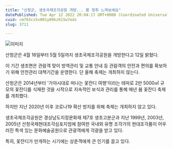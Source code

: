 ```yaml
---
title: "산청군, 생초국제조각공원 개방... 봄 정취 느껴보세요"
datePublished: Tue Apr 12 2022 20:04:17 GMT+0000 (Coordinated Universal Time)
cuid: cm703cs5v001y09kz615w7edz
slug: 3711

---
```



![이미지](https://cdn.hashnode.com/res/hashnode/image/upload/v1739254719951/c61bbda8-993c-4b58-9814-c72daa8eb64b.jpeg)

산청군은 4월 16일부터 5월 5일까지 생초국제조각공원을 개방한다고 12일 밝혔다.

이 기간 생초면은 관람객 맞이 방역관리 및 교통 안내 등 관람객의 안전과 편의를 확보하기 위해 안전관리 대책기간을 운영한다. 단 올해 축제는 개최하지 않는다.

산청군은 2014년부터 '가야시대로 떠나는 꽃잔디 여행'이라는 테마로 2만 5000㎡ 규모의 꽃잔디를 식재한 것을 시작으로 지속적인 보식과 관리를 통해 매년 봄 꽃잔디 축제를 개최했다.

하지만 지난 2020년 이후 코로나19 확산 방지를 위해 축제는 개최하지 않고 있다.

생초국제조각공원은 경상남도지정문화재 제7호 생초고분군과 지난 1999년, 2003년, 2005년 산청국제현대조각심포지엄에 참여한 국내외 유명 조각가의 현대조각품이 어우러진 특색 있는 문화예술공원으로 관광객에게 각광을 받고 있다.

특히, 꽃잔디가 만개하는 시기에는 상춘객에게 큰 인기를 끌고 있다.